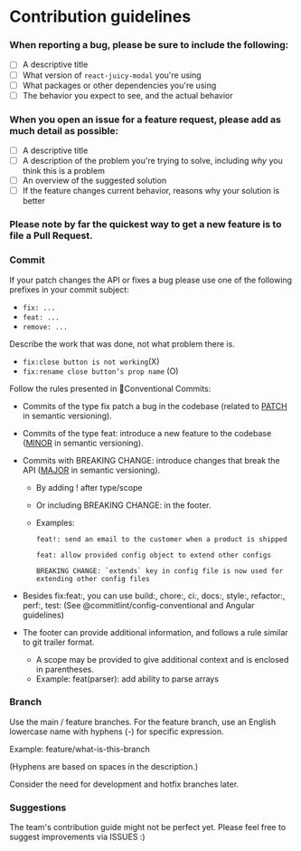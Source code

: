# Contribution guidelines

### When reporting a bug, please be sure to include the following:

- [ ] A descriptive title
- [ ] What version of `react-juicy-modal` you're using
- [ ] What packages or other dependencies you're using
- [ ] The behavior you expect to see, and the actual behavior

### When you open an issue for a feature request, please add as much detail as possible:

- [ ] A descriptive title
- [ ] A description of the problem you're trying to solve, including _why_ you think this is a problem
- [ ] An overview of the suggested solution
- [ ] If the feature changes current behavior, reasons why your solution is better

### Please note by far the quickest way to get a new feature is to file a Pull Request.

### Commit

If your patch changes the API or fixes a bug please use one of the following prefixes in your commit subject:

- `fix: ...`
- `feat: ...`
- `remove: ...`

Describe the work that was done, not what problem there is.

- `fix:close button is not working`(X)
- `fix:rename close button’s prop name` (O)

Follow the rules presented in 🔗Conventional Commits:

- Commits of the type fix patch a bug in the codebase (related to [PATCH](http://semver.org/#summary) in semantic versioning).
- Commits of the type feat: introduce a new feature to the codebase ([MINOR](http://semver.org/#summary) in semantic versioning).
- Commits with BREAKING CHANGE: introduce changes that break the API ([MAJOR](http://semver.org/#summary) in semantic versioning).

  - By adding ! after type/scope
  - Or including BREAKING CHANGE: in the footer.
  - Examples:

    ```
    feat!: send an email to the customer when a product is shipped
    ```

    ```
    feat: allow provided config object to extend other configs

    BREAKING CHANGE: `extends` key in config file is now used for extending other config files
    ```

- Besides fix:feat:, you can use build:, chore:, ci:, docs:, style:, refactor:, perf:, test: (See @commitlint/config-conventional and Angular guidelines)
- The footer can provide additional information, and follows a rule similar to git trailer format.
  - A scope may be provided to give additional context and is enclosed in parentheses.
  - Example: feat(parser): add ability to parse arrays

### Branch

Use the main / feature branches.
For the feature branch, use an English lowercase name with hyphens (-) for specific expression.

Example: feature/what-is-this-branch

(Hyphens are based on spaces in the description.)

Consider the need for development and hotfix branches later.

### Suggestions

The team's contribution guide might not be perfect yet.
Please feel free to suggest improvements via ISSUES :)
